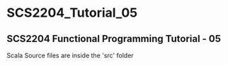# SCS2204_Tutorial_05
## SCS2204 Functional Programming Tutorial - 05

Scala Source files are inside the 'src' folder
